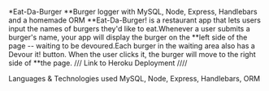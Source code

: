 *Eat-Da-Burger
**Burger logger with MySQL, Node, Express, Handlebars and a homemade ORM
**Eat-Da-Burger! is a restaurant app that lets users input the names of burgers they'd like to eat.Whenever a user submits a burger's name, your app will display the burger on the **left side of the page -- waiting to be devoured.Each burger in the waiting area also has a Devour it! button. When the user clicks it, the burger will move to the right side of **the page.
///
Link to Heroku Deployment
<to come>
  ////
  
Languages & Technologies used
MySQL, Node, Express, Handlebars, ORM
